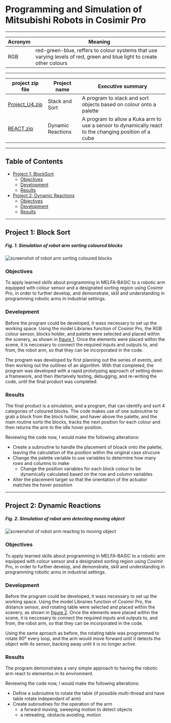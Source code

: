 # Programming and Simulation of Mitsubishi Robots in Cosimir Pro
****
Acronym | Meaning
---|---
RGB | red-green-blue, reffers to colour systems that use varying levels of red, green and blue light to create other colours
****
project zip file| Project name | Executive summary
---|---|---
[Project_U4.zip][p-u4] | Stack and Sort | A program to stack and sort objects based on colour onto a palette 
[REACT.zip][react] | Dynamic Reactions | A program to allow a Kuka arm to use a sensor to dynamically react to the changing position of a cube
****
## Table of Contents
- [Project 1: BlockSort][proj-1]
  - [Objectives][P1-obj]
  - [Development][P1-Dev]
  - [Results][P1-res]
- [Project 2: Dynamic Reactions][proj-2]
  - [Objectives][P2-obj]
  - [Development][P2-dev]
  - [Results][P2-res]
****
## Project 1: Block Sort
##### Fig. 1.  Simulation of robot arm sorting coloured blocks
![screenshot of robot arm sorting coloured blocks][sort-sc]

### Objectives
To apply learned skills about programming in MELFA-BASIC to a robotic arm equipped with colour sensor and a designated sorting region using Cosimir Pro, in order to further develop, and demonstrate, skill and understanding in programming robotic arms in industrial settings.

### Development
Before the program could be developed, it wass necessary to set up the working space. Using the model Libraries function of Cosimir Pro, the RGB colour sensor, blocks holder, and palette were selected and placed within the scenery, as shown in [figure 1][fig-1]. Once the elements were placed within the scene, it is neccesary to connect the required inputs and outputs to, and from, the robot arm, so that they can be incorporated in the code.

The program was developed by first planning out the series of events, and then working out the outlines of an algorithm. With that completed, the program was developed with a rapid prototyping approach of setting down a framework, and then ittertaively testing, debugging, and re-writing the code, until the final product was completed.

### Results
The final product is a simulation, and a program, that can identify and sort 4 categories of coloured blocks. The code makes use of one subroutine to grab a block from the block holder, and haver above the palette, and the main routine sorts the blocks, tracks the next position for each colour and then returns the arm to the idle hover position.

Reviewing the code now, I would make the following alterations:
- Create a subroutine to handle the placement of bloack onto the palette, leaving the calculation of the position within the original case strucure
- Change the palette variable to use variables to determine how many rows and columns to make
  - Change the position variables for each block colour to be dynamically calculated based on the row and column variables
- Alter the placement target so that the orientation of the actuator matches the hover possition

****
## Project 2: Dynamic Reactions
##### Fig. 2.  Simulation of robot arm detecting moving object
![screenshot of robot arm reacting to moving object][react-sc]


### Objectives
To apply learned skills about programming in MELFA-BASIC to a robotic arm equipped with colour sensor and a designated sorting region using Cosimir Pro, in order to further develop, and demonstrate, skill and understanding in programming robotic arms in industrial settings.

### Development
Before the program could be developed, it wass necessary to set up the working space. Using the model Libraries function of Cosimir Pro, the distance sensor, and rotating table were selected and placed within the scenery, as shown in [figure 2][fig-2]. Once the elements were placed within the scene, it is neccesary to connect the required inputs and outputs to, and from, the robot arm, so that they can be incorporated in the code.

Using the same aproach as before, the rotating table was programmed to rotate 90° every loop, and the arm would move forward until it detects the object with its sensor, backing away until it is no longer active. 

### Results
The program demonstrates a very simple approach to having the robotic arm react to elementss in its environment.

Reviewing the code now, I would make the following alterations:
- Define a subroutine to rotate the table (if possible multi-thread and have table rotate independant of arm)
- Create subroutines for the operation of the arm
  - a forward moving, sweeping motion to detect objects
  - a retreating, obstacle avoiding, motion

<!--- Footnotes --->
[^1]: The source code was built with [this guide][1] as reference
<!--- Refs --->
[1]: https://www.slideshare.net/ruben_loredo/programacion-melfa-iv
<!--- figures and image sources --->
[fig-1]: #fig-1--simulation-of-robot-arm-sorting-coloured-blocks
[sort-sc]: https://github.com/ReedOcean-RainCity/my-WIP-portfolio/assets/135147457/18ce8692-669e-494c-81b8-03f48109614c
[fig-2]: #fig-2--simulation-of-robot-arm-detecting-moving-object
[react-sc]: https://github.com/ReedOcean-RainCity/my-WIP-portfolio/assets/135147457/64afa54f-1b93-4658-9e15-75f3124171a3
<!--- File Paths --->
[p-u4]: https://github.com/ReedOcean-RainCity/my-WIP-portfolio/blob/c56d572d72d2be7890daec2abd9e4d288f0bba3e/Cosimir%20pro%20Simulations/Project_U4.zip
[react]: https://github.com/ReedOcean-RainCity/my-WIP-portfolio/blob/c56d572d72d2be7890daec2abd9e4d288f0bba3e/Cosimir%20pro%20Simulations/REACT.zip
<!--- Projects --->
<!--- 1 --->
[proj-1]: #project-1-block-sort
[P1-obj]: #objectives
[P1-dev]: #development
[P1-res]: #results
<!--- 2 --->
[proj-2]: #project-2-dynamic-reactions
[P2-obj]: #objectives-1
[P2-dev]: #development-1
[P2-res]: #results-1
